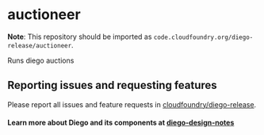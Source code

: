 auctioneer
==========

**Note**: This repository should be imported as `code.cloudfoundry.org/diego-release/auctioneer`.

Runs diego auctions

## Reporting issues and requesting features

Please report all issues and feature requests in [cloudfoundry/diego-release](https://github.com/cloudfoundry/diego-release/issues).

#### Learn more about Diego and its components at [diego-design-notes](https://github.com/cloudfoundry/diego-design-notes)
